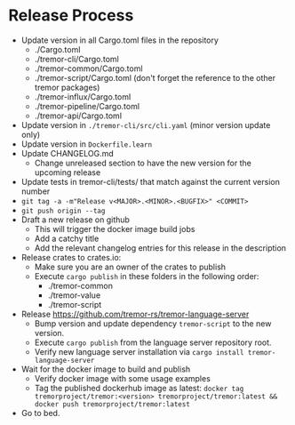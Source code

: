 # Release Process

* Update version in all Cargo.toml files in the repository
  - ./Cargo.toml
  - ./tremor-cli/Cargo.toml
  - ./tremor-common/Cargo.toml
  - ./tremor-script/Cargo.toml (don't forget the reference to the other tremor packages)
  - ./tremor-influx/Cargo.toml
  - ./tremor-pipeline/Cargo.toml
  - ./tremor-api/Cargo.toml
* Update version in `./tremor-cli/src/cli.yaml` (minor version update only)
* Update version in `Dockerfile.learn`
* Update CHANGELOG.md
  - Change unreleased section to have the new version for the upcoming release
* Update tests in tremor-cli/tests/ that match against the current version number
* `git tag -a -m"Release v<MAJOR>.<MINOR>.<BUGFIX>" <COMMIT>`
* `git push origin --tag`
* Draft a new release on github
  - This will trigger the docker image build jobs
  - Add a catchy title
  - Add the relevant changelog entries for this release in the description
* Release crates to crates.io:
  - Make sure you are an owner of the crates to publish
  - Execute `cargo publish` in these folders in the following order:
    - ./tremor-common
    - ./tremor-value
    - ./tremor-script
* Release https://github.com/tremor-rs/tremor-language-server
  - Bump version and update dependency `tremor-script` to the new version.
  - Execute `cargo publish` from the language server repository root.
  - Verify new language server installation via `cargo install tremor-language-server`
* Wait for the docker image to build and publish
  - Verify docker image with some usage examples
  - Tag the published dockerhub image as latest: `docker tag tremorproject/tremor:<version> tremorproject/tremor:latest && docker push tremorproject/tremor:latest`
* Go to bed.
